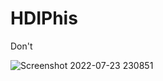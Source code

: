 # HDIPhis
Don't

![Screenshot 2022-07-23 230851](https://user-images.githubusercontent.com/59271775/180610897-19b68c6b-d183-4110-878f-216caff9dd59.png)
